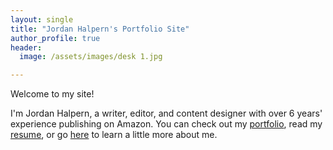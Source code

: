 ```yaml
---
layout: single
title: "Jordan Halpern's Portfolio Site"
author_profile: true
header:
  image: /assets/images/desk 1.jpg

---
```

Welcome to my site! 

I'm Jordan Halpern, a writer, editor, and content designer with over 6 years' experience publishing on Amazon. You can check out my [portfolio](/portfolio/), read my [resume](/resume/), or go [here](/about/) to learn a little more about me. 